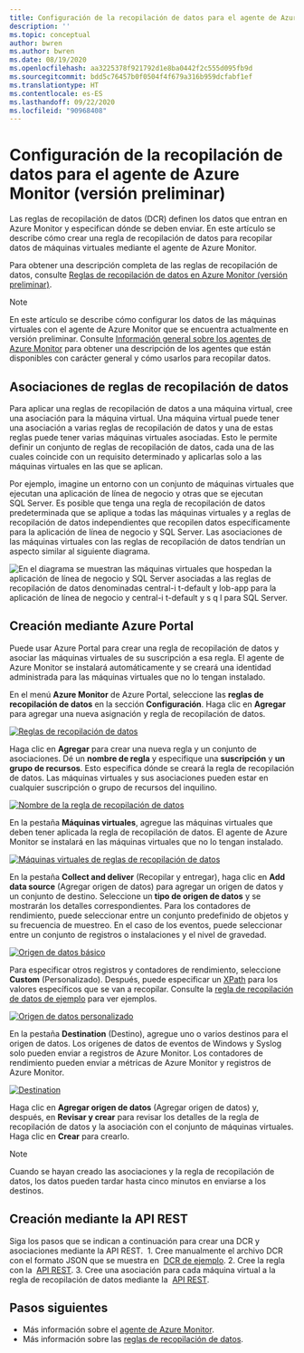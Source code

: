 ```yaml
---
title: Configuración de la recopilación de datos para el agente de Azure Monitor (versión preliminar)
description: ''
ms.topic: conceptual
author: bwren
ms.author: bwren
ms.date: 08/19/2020
ms.openlocfilehash: aa3225378f921792d1e8ba0442f2c555d095fb9d
ms.sourcegitcommit: bdd5c76457b0f0504f4f679a316b959dcfabf1ef
ms.translationtype: HT
ms.contentlocale: es-ES
ms.lasthandoff: 09/22/2020
ms.locfileid: "90968408"
---
```

# <a name="configure-data-collection-for-the-azure-monitor-agent-preview"></a>Configuración de la recopilación de datos para el agente de Azure Monitor (versión preliminar)
Las reglas de recopilación de datos (DCR) definen los datos que entran en Azure Monitor y especifican dónde se deben enviar. En este artículo se describe cómo crear una regla de recopilación de datos para recopilar datos de máquinas virtuales mediante el agente de Azure Monitor.

Para obtener una descripción completa de las reglas de recopilación de datos, consulte [Reglas de recopilación de datos en Azure Monitor (versión preliminar)](data-collection-rule-overview.md).

> [!NOTE]
> En este artículo se describe cómo configurar los datos de las máquinas virtuales con el agente de Azure Monitor que se encuentra actualmente en versión preliminar. Consulte [Información general sobre los agentes de Azure Monitor](agents-overview.md) para obtener una descripción de los agentes que están disponibles con carácter general y cómo usarlos para recopilar datos.


## <a name="dcr-associations"></a>Asociaciones de reglas de recopilación de datos
Para aplicar una reglas de recopilación de datos a una máquina virtual, cree una asociación para la máquina virtual. Una máquina virtual puede tener una asociación a varias reglas de recopilación de datos y una de estas reglas puede tener varias máquinas virtuales asociadas. Esto le permite definir un conjunto de reglas de recopilación de datos, cada una de las cuales coincide con un requisito determinado y aplicarlas solo a las máquinas virtuales en las que se aplican. 

Por ejemplo, imagine un entorno con un conjunto de máquinas virtuales que ejecutan una aplicación de línea de negocio y otras que se ejecutan SQL Server. Es posible que tenga una regla de recopilación de datos predeterminada que se aplique a todas las máquinas virtuales y a reglas de recopilación de datos independientes que recopilen datos específicamente para la aplicación de línea de negocio y SQL Server. Las asociaciones de las máquinas virtuales con las reglas de recopilación de datos tendrían un aspecto similar al siguiente diagrama.

![En el diagrama se muestran las máquinas virtuales que hospedan la aplicación de línea de negocio y SQL Server asociadas a las reglas de recopilación de datos denominadas central-i t-default y lob-app para la aplicación de línea de negocio y central-i t-default y s q l para SQL Server.](media/data-collection-rule-azure-monitor-agent/associations.png)

## <a name="create-using-the-azure-portal"></a>Creación mediante Azure Portal
Puede usar Azure Portal para crear una regla de recopilación de datos y asociar las máquinas virtuales de su suscripción a esa regla. El agente de Azure Monitor se instalará automáticamente y se creará una identidad administrada para las máquinas virtuales que no lo tengan instalado.

En el menú **Azure Monitor** de Azure Portal, seleccione las **reglas de recopilación de datos** en la sección **Configuración**. Haga clic en **Agregar** para agregar una nueva asignación y regla de recopilación de datos.

[![Reglas de recopilación de datos](media/azure-monitor-agent/data-collection-rules.png)](media/azure-monitor-agent/data-collection-rules.png#lightbox)

Haga clic en **Agregar** para crear una nueva regla y un conjunto de asociaciones. Dé un **nombre de regla** y especifique una **suscripción** y **un grupo de recursos**. Esto especifica dónde se creará la regla de recopilación de datos. Las máquinas virtuales y sus asociaciones pueden estar en cualquier suscripción o grupo de recursos del inquilino.

[![Nombre de la regla de recopilación de datos](media/azure-monitor-agent/data-collection-rule-basics.png)](media/azure-monitor-agent/data-collection-rule-basics.png#lightbox)

En la pestaña **Máquinas virtuales**, agregue las máquinas virtuales que deben tener aplicada la regla de recopilación de datos. El agente de Azure Monitor se instalará en las máquinas virtuales que no lo tengan instalado.

[![Máquinas virtuales de reglas de recopilación de datos](media/azure-monitor-agent/data-collection-rule-virtual-machines.png)](media/azure-monitor-agent/data-collection-rule-virtual-machines.png#lightbox)

En la pestaña **Collect and deliver** (Recopilar y entregar), haga clic en **Add data source** (Agregar origen de datos) para agregar un origen de datos y un conjunto de destino. Seleccione un **tipo de origen de datos** y se mostrarán los detalles correspondientes. Para los contadores de rendimiento, puede seleccionar entre un conjunto predefinido de objetos y su frecuencia de muestreo. En el caso de los eventos, puede seleccionar entre un conjunto de registros o instalaciones y el nivel de gravedad. 

[![Origen de datos básico](media/azure-monitor-agent/data-collection-rule-data-source-basic.png)](media/azure-monitor-agent/data-collection-rule-data-source-basic.png#lightbox)


Para especificar otros registros y contadores de rendimiento, seleccione **Custom** (Personalizado). Después, puede especificar un [XPath](https://www.w3schools.com/xml/xpath_syntax.asp) para los valores específicos que se van a recopilar. Consulte la [regla de recopilación de datos de ejemplo](data-collection-rule-overview.md#sample-data-collection-rule) para ver ejemplos.

[![Origen de datos personalizado](media/azure-monitor-agent/data-collection-rule-data-source-custom.png)](media/azure-monitor-agent/data-collection-rule-data-source-custom.png#lightbox)

En la pestaña **Destination** (Destino), agregue uno o varios destinos para el origen de datos. Los orígenes de datos de eventos de Windows y Syslog solo pueden enviar a registros de Azure Monitor. Los contadores de rendimiento pueden enviar a métricas de Azure Monitor y registros de Azure Monitor.

[![Destination](media/azure-monitor-agent/data-collection-rule-destination.png)](media/azure-monitor-agent/data-collection-rule-destination.png#lightbox)

Haga clic en **Agregar origen de datos** (Agregar origen de datos) y, después, en **Revisar y crear** para revisar los detalles de la regla de recopilación de datos y la asociación con el conjunto de máquinas virtuales. Haga clic en **Crear** para crearlo.

> [!NOTE]
> Cuando se hayan creado las asociaciones y la regla de recopilación de datos, los datos pueden tardar hasta cinco minutos en enviarse a los destinos.

## <a name="createusingrestapi"></a>Creación mediante la API REST
Siga los pasos que se indican a continuación para crear una DCR y asociaciones mediante la API REST. 
1. Cree manualmente el archivo DCR con el formato JSON que se muestra en  [DCR de ejemplo](data-collection-rule-overview.md#sample-data-collection-rule).
2. Cree la regla con la  [API REST](https://docs.microsoft.com/rest/api/monitor/datacollectionrules/create#examples).
3. Cree una asociación para cada máquina virtual a la regla de recopilación de datos mediante la  [API REST](https://docs.microsoft.com/rest/api/monitor/datacollectionruleassociations/create#examples).

## <a name="next-steps"></a>Pasos siguientes

- Más información sobre el [agente de Azure Monitor](azure-monitor-agent-overview.md).
- Más información sobre las [reglas de recopilación de datos](data-collection-rule-overview.md).
